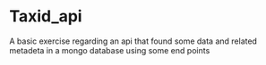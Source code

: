 # Taxid_api
 A basic exercise regarding an api that found some data and related metadeta in a mongo database using some end points
